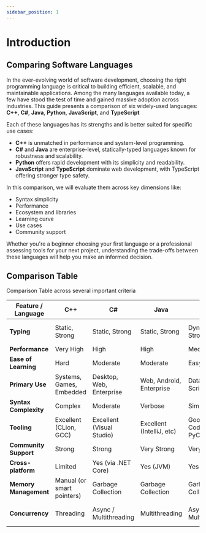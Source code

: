 ```yaml
---
sidebar_position: 1
---
```

# Introduction

## Comparing Software Languages

<!--markdownlint-disable MD013-->

In the ever-evolving world of software development, choosing the right programming language is
critical to building efficient, scalable, and maintainable applications. Among the many languages
available today, a few have stood the test of time and gained massive adoption across industries.
This guide presents a comparison of six widely-used languages: **C++**, **C#**, **Java**,
**Python**, **JavaScript**, and **TypeScript**

Each of these languages has its strengths and is better suited for specific use cases:

* **C++** is unmatched in performance and system-level programming.
* **C#** and **Java** are enterprise-level, statically-typed languages known for robustness and scalability.
* **Python** offers rapid development with its simplicity and readability.
* **JavaScript** and **TypeScript** dominate web development, with TypeScript offering stronger type
safety.

In this comparison, we will evaluate them across key dimensions like:

* Syntax simplicity
* Performance
* Ecosystem and libraries
* Learning curve
* Use cases
* Community support

Whether you're a beginner choosing your first language or a professional assessing tools for your
next project, understanding the trade-offs between these languages will help you make an informed decision.

## Comparison Table

Comparison Table across several important criteria

| Feature / Language    | C++                        | C#                        | Java                      | Python                  | JavaScript               | TypeScript               |
| --------------------- | -------------------------- | ------------------------- | ------------------------- | ----------------------- | ------------------------ | ------------------------ |
| **Typing**            | Static, Strong             | Static, Strong            | Static, Strong            | Dynamic, Strong         | Dynamic, Weak            | Static (Superset of JS)  |
| **Performance**       | Very High                  | High                      | High                      | Medium                  | Medium                   | Medium                   |
| **Ease of Learning**  | Hard                       | Moderate                  | Moderate                  | Easy                    | Easy                     | Moderate                 |
| **Primary Use**       | Systems, Games, Embedded   | Desktop, Web, Enterprise  | Web, Android, Enterprise  | Data Science, Scripting | Web Frontend/Backend     | Web Development          |
| **Syntax Complexity** | Complex                    | Moderate                  | Verbose                   | Simple                  | Simple                   | Slightly Complex         |
| **Tooling**           | Excellent (CLion, GCC)     | Excellent (Visual Studio) | Excellent (IntelliJ, etc) | Good (VS Code, PyCharm) | Good (VS Code, WebStorm) | Excellent (VS Code, etc) |
| **Community Support** | Strong                     | Strong                    | Very Strong               | Very Strong             | Very Strong              | Growing Rapidly          |
| **Cross-platform**    | Limited                    | Yes (via .NET Core)       | Yes (JVM)                 | Yes                     | Yes                      | Yes                      |
| **Memory Management** | Manual (or smart pointers) | Garbage Collection        | Garbage Collection        | Garbage Collection      | Garbage Collection       | Garbage Collection       |
| **Concurrency**       | Threading                  | Async / Multithreading    | Multithreading            | Async / Multiprocessing | Async (Promises)         | Async (Promises, Await)  |
